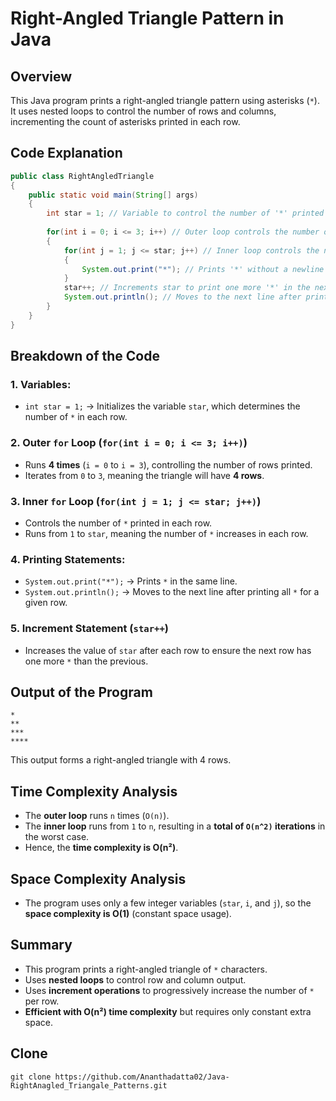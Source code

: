 # Right-Angled Triangle Pattern in Java

## Overview
This Java program prints a right-angled triangle pattern using asterisks (`*`). It uses nested loops to control the number of rows and columns, incrementing the count of asterisks printed in each row.

## Code Explanation
```java
public class RightAngledTriangle
{
    public static void main(String[] args)
    {
        int star = 1; // Variable to control the number of '*' printed in each row
        
        for(int i = 0; i <= 3; i++) // Outer loop controls the number of rows
        {
            for(int j = 1; j <= star; j++) // Inner loop controls the number of '*' per row
            {
                System.out.print("*"); // Prints '*' without a newline
            }
            star++; // Increments star to print one more '*' in the next row
            System.out.println(); // Moves to the next line after printing '*' for the current row
        }
    }
}
```

## Breakdown of the Code

### 1. **Variables:**
   - `int star = 1;` → Initializes the variable `star`, which determines the number of `*` in each row.

### 2. **Outer `for` Loop (`for(int i = 0; i <= 3; i++)`)**
   - Runs **4 times** (`i = 0` to `i = 3`), controlling the number of rows printed.
   - Iterates from `0` to `3`, meaning the triangle will have **4 rows**.

### 3. **Inner `for` Loop (`for(int j = 1; j <= star; j++)`)**
   - Controls the number of `*` printed in each row.
   - Runs from `1` to `star`, meaning the number of `*` increases in each row.

### 4. **Printing Statements:**
   - `System.out.print("*");` → Prints `*` in the same line.
   - `System.out.println();` → Moves to the next line after printing all `*` for a given row.

### 5. **Increment Statement (`star++`)**
   - Increases the value of `star` after each row to ensure the next row has one more `*` than the previous.

## Output of the Program
```
*
**
***
****
```
This output forms a right-angled triangle with 4 rows.

## Time Complexity Analysis
- The **outer loop** runs `n` times (`O(n)`).
- The **inner loop** runs from `1` to `n`, resulting in a **total of `O(n^2)` iterations** in the worst case.
- Hence, the **time complexity is O(n²)**.

## Space Complexity Analysis
- The program uses only a few integer variables (`star`, `i`, and `j`), so the **space complexity is O(1)** (constant space usage).

## Summary
- This program prints a right-angled triangle of `*` characters.
- Uses **nested loops** to control row and column output.
- Uses **increment operations** to progressively increase the number of `*` per row.
- **Efficient with O(n²) time complexity** but requires only constant extra space.

## Clone
```
git clone https://github.com/Ananthadatta02/Java-RightAnagled_Triangale_Patterns.git
```
